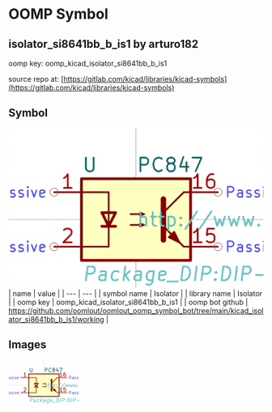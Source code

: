 # OOMP Symbol  
## isolator_si8641bb_b_is1  by arturo182  
  
oomp key: oomp_kicad_isolator_si8641bb_b_is1  
  
source repo at: [https://gitlab.com/kicad/libraries/kicad-symbols](https://gitlab.com/kicad/libraries/kicad-symbols)  
## Symbol  
  
[![working.png](working_600.png)](working.png)  
| name | value | 
| --- | --- | 
| symbol name | Isolator | 
| library name | Isolator | 
| oomp key | oomp_kicad_isolator_si8641bb_b_is1 | 
| oomp bot github | https://github.com/oomlout/oomlout_oomp_symbol_bot/tree/main/kicad_isolator_si8641bb_b_is1/working | 
## Images  
  
[![working.png](working_140.png)](working.png)  
